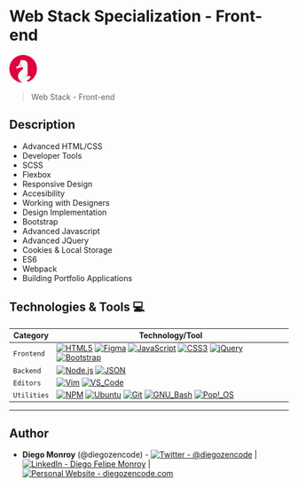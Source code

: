 # Web Stack Specialization - Front-end

<img src="images/holberton-logo.png" width="50" />

> Web Stack - Front-end

## Description

- Advanced HTML/CSS
- Developer Tools
- SCSS
- Flexbox
- Responsive Design
- Accesibility
- Working with Designers
- Design Implementation
- Bootstrap
- Advanced Javascript
- Advanced JQuery
- Cookies & Local Storage
- ES6
- Webpack
- Building Portfolio Applications

## Technologies & Tools 💻

| Category    | Technology/Tool                                                                                                                                                                                                                                                                                                                                                                                                                                                                                                                                                                                                                                                                                                                                                                                                                                                                                                                                                       |
| ----------- | --------------------------------------------------------------------------------------------------------------------------------------------------------------------------------------------------------------------------------------------------------------------------------------------------------------------------------------------------------------------------------------------------------------------------------------------------------------------------------------------------------------------------------------------------------------------------------------------------------------------------------------------------------------------------------------------------------------------------------------------------------------------------------------------------------------------------------------------------------------------------------------------------------------------------------------------------------------------- |
| `Frontend`  | [![HTML5](https://img.shields.io/badge/-HTML5-E34F26?&style=flat-square&logo=html5&labelColor=282828)](https://developer.mozilla.org/en-US/docs/Web/HTML) [![Figma](https://img.shields.io/badge/-Figma-F24E1E?&style=flat-square&logo=figma&labelColor=282828)](https://www.figma.com/) [![JavaScript](https://img.shields.io/badge/-JavaScript-F7DF1E?logo=javascript&style=flat-square&labelColor=282828)](https://developer.mozilla.org/en-US/docs/Web/javascript) [![CSS3](https://img.shields.io/badge/-CSS3-1572B6?logo=css3&style=flat-square&logoColor=1572B6&labelColor=282828)](https://developer.mozilla.org/en-US/docs/Web/CSS) [![jQuery](https://img.shields.io/badge/-jQuery-0769AD?logo=jquery&style=flat-square&logoColor=0769AD&labelColor=282828)](https://developer.mozilla.org/en-US/docs/Web/CSS) [![Bootstrap](https://img.shields.io/badge/-Bootstrap-7952B3?logo=bootstrap&style=flat-square&labelColor=282828)](https://getbootstrap.com/) |
| `Backend`   | [![Node.js](https://img.shields.io/badge/-Node.js-339933?logo=node.js&style=flat-square&labelColor=282828)](https://nodejs.org/en) [![JSON](https://img.shields.io/badge/-JSON-000000?logo=json&style=flat-square&logoColor=000000&labelColor=282828)](https://www.json.org/json-en.html)                                                                                                                                                                                                                                                                                                                                                                                                                                                                                                                                                                                                                                                                             |
| `Editors`   | [![Vim](https://img.shields.io/badge/-Vim-019733?logo=vim&style=flat-square&logoColor=019733&labelColor=282828)](https://www.vim.org/) [![VS_Code](https://img.shields.io/badge/-VS_Code-007ACC?logo=visual-studio-code&style=flat-square&logoColor=007ACC&labelColor=282828)](https://code.visualstudio.com/)                                                                                                                                                                                                                                                                                                                                                                                                                                                                                                                                                                                                                                                        |
| `Utilities` | [![NPM](https://img.shields.io/badge/-NPM-CB3837?logo=NPM&style=flat-square&labelColor=282828)](https://www.npmjs.com/) [![Ubuntu](https://img.shields.io/badge/-Ubuntu-E95420?logo=ubuntu&style=flat-square&labelColor=282828)](https://ubuntu.com/download) [![Git](https://img.shields.io/badge/-Git-F05032?logo=git&style=flat-square&labelColor=282828)](https://git-scm.com/) [![GNU_Bash](https://img.shields.io/badge/-GNU_Bash-4EAA25?logo=GNU-Bash&style=flat-square&labelColor=282828)](https://www.gnu.org/software/bash/) [![Pop!_OS](https://img.shields.io/badge/-Pop_OS-48B9C7?logo=popos&style=flat-square&labelColor=282828)](https://pop.system76.com/)                                                                                                                                                                                                                                                                                            |

---

## Author

- **Diego Monroy** (@diegozencode) - [<img src="https://img.shields.io/badge/-@diegozencode-000000?style=flat&logo=X&logoColor=white" alt="Twitter - @diegozencode" />](https://twitter.com/diegozencode) |
  [<img src="https://img.shields.io/badge/-@diegozencode-0072b1?style=flat&logo=Linkedin&logoColor=white" alt="LinkedIn - Diego Felipe Monroy" />](https://www.linkedin.com/in/diegozencode/) |
  [<img src="https://img.shields.io/badge/-diegozencode.com-4EAA25?style=flat&logo=Paperswithcode&logoColor=white" alt="Personal Website - diegozencode.com"/>](https://portfolio.diegozencode.com/)
